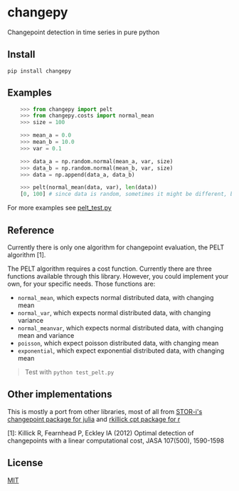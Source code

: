 # changepy

Changepoint detection in time series in pure python

## Install

```
pip install changepy
```

## Examples

```python
    >>> from changepy import pelt
    >>> from changepy.costs import normal_mean
    >>> size = 100

    >>> mean_a = 0.0
    >>> mean_b = 10.0
    >>> var = 0.1

    >>> data_a = np.random.normal(mean_a, var, size)
    >>> data_b = np.random.normal(mean_b, var, size)
    >>> data = np.append(data_a, data_b)

    >>> pelt(normal_mean(data, var), len(data))
    [0, 100] # since data is random, sometimes it might be different, but most of the time there will be at most a couple more values around 100
```

For more examples see [pelt_test.py](./pelt_test.py)

## Reference

Currently there is only one algorithm for changepoint evaluation, the PELT algorithm [1].


The PELT algorithm requires a cost function. Currently there are three functions available through this library. However, you could implement your own, for your specific needs.
Those functions are:
  + ``` normal_mean ```, which expects normal distributed data, with changing mean
  + ``` normal_var ```, which expects normal distributed data, with changing variance
  + ``` normal_meanvar ```, which expects normal distributed data, with changing mean and variance
  + ``` poisson ```, which expect poisson distributed data, with changing mean
  + ``` exponential ```, which expect exponential distributed data, with changing mean


> Test with ``` python test_pelt.py ```

## Other implementations

This is mostly a port from other libraries, most of all from [STOR-i's changepoint package for julia](https://github.com/STOR-i/Changepoints.jl) and [rkillick cpt package for r](https://github.com/rkillick/changepoint/)


[1]: Killick R, Fearnhead P, Eckley IA (2012) Optimal detection of changepoints with a linear computational cost, JASA 107(500), 1590-1598

## License

[MIT](./LICENSE)

